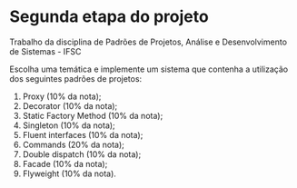 # Segunda etapa do projeto

Trabalho da disciplina de Padrões de Projetos, Análise e Desenvolvimento de Sistemas - IFSC

Escolha uma temática e implemente um sistema que contenha a utilização dos seguintes padrões de projetos:

1. Proxy (10% da nota);
2. Decorator (10% da nota);
3. Static Factory Method (10% da nota);
4. Singleton (10% da nota);
5. Fluent interfaces (10% da nota);
6. Commands (20% da nota);
7. Double dispatch (10% da nota);
8. Facade (10% da nota);
9. Flyweight (10% da nota).
